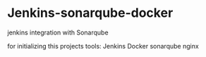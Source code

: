 # Jenkins-sonarqube-docker
jenkins integration with Sonarqube

for initializing this projects
tools:
Jenkins
Docker 
sonarqube
nginx


